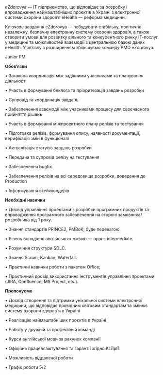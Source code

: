 eZdorovya — IT підприємство, що відповідає за розробку і впровадження
наймаштабніших проєктів в Україні з електронної системи охорони здоров’я
eHealth — реформа медицини.

Ключове завдання eZdorovya — побудувати стабільну, політично незалежну,
безпечну електронну систему охорони здоров’я, а також створити умови для
розвитку вільного та конкурентного ринку ІТ-послуг у медицині та можливостей
взаємодії з центральною базою даних eHealth. У зв’язку з розширенням
збільшуємо команду PMO eZdorovya.

Junior PM

**Обов’язки**

• Загальна координація між задіяними учасниками та планування діяльності

• Участь в формуванні беклога та пріоритезація завдань розробки

• Супровід та координація завдань

• Забезпечення взаємодії між учасниками процесу для своєчасного прийняття
рішень

• Участь в формуванні міжпроектного плану релізів та тестування

• Підготовка релізів, формування опису, наявності документації, верифікація
змін в функціоналі

• Актуалізація статусів завдань розробки

• Передача та супровід релізу на тестування

• Забезпечення bugfix

• Забезпечення релізів на всі середовища розробки, доведення до Production

• Інформування стейкхолдерів

**Необхідні навички**

• Досвід управління проектами з розробки програмних продуктів та впровадження
програмного забезпечення на стороні замовника/розробника від 1 року.

• Знання стандартів PRINCE2, PMBoK, буде перевагою.

• Рівень володіння англійською мовою — upper-intermediate.

• Розуміння структури SDLC.

• Знання Scrum, Kanban, Waterfall.

• Практичні навички роботи з пакетом Office;

• Практичний досвід використання інструментів управління проектами (JIRA,
Confluence, MS Project, ets.).

**Пропонуємо**

• Досвід створення та підтримки унікальної системи електронної медицини, що
відповідає провідним світовим стандартам та змінює систему охорони здоров`я в
Україні

• Реалізацію наймаштабніших проєктів в Україні

• Роботу у дружній та професійній команді

• Курси англійської мови за рахунок компанії

• Офіційне працевлаштування та гарантії згідно КзПрП

• Можливість віддаленої роботи

• Графік роботи 5/2